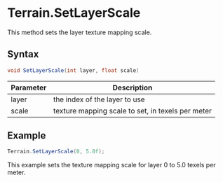 # Terrain.SetLayerScale

This method sets the layer texture mapping scale.

## Syntax

```csharp
void SetLayerScale(int layer, float scale)
```

| Parameter | Description |
|---|---|
| layer | the index of the layer to use |
| scale | texture mapping scale to set, in texels per meter |

## Example

```csharp
Terrain.SetLayerScale(0, 5.0f);
```

This example sets the texture mapping scale for layer 0 to 5.0 texels per meter.